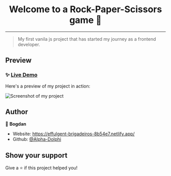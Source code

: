 <h1 align="center">Welcome to a Rock-Paper-Scissors game 👋</h1>

---

> My first vanila js project that has started my journey as a frontend developer.

## Preview

### ✨ [Live Demo](https://alpha-dolphi.github.io/Rock-Paper-Scissors/)

Here's a preview of my project in action:

![Screenshot of my project](https://lh3.googleusercontent.com/-KsDRnKb6ocgA4NM37GtWAm38eT7cUbiwIS1N6pRakxR0O68PS2d668gsPQwCnZxQKS7yVN6bVMgECMy2qol_qxjaOmFVehmZ8h3oPA1cPCZb00P-6ao--J9sRr04de5vuvArT9xgX1I5MyHI_WcIDMT9brwRYvsqNTv5RMR3GXXU_axJqUmRgpht0MiJsDt2QrtdT5QAxwDlRF3hP0S13R0SbAnfBC-EAOdvtLj-_9EkNl1eh-YdEPZokY92BGSm556PyhBDsy21Q0ravBm1ELR1Wuvq4zoWZTX-Nd_JeYiKt4sHWB4Ov4qjI3doHRHqKuvUsqekJCxBWsoM7bCjvUgqXb_SBWvc7rqvLs_cgkkXVssazQIn96QgElbl2WWC2zOJ3AAkx-VraD6SccjRWd7XoqVEw96WMGHjVxqpNQ0zIvmZykf2J13RqwhtvmCI2YLgYDV83yFeb4Fh-vk6K6ckaEsAe2fdCTF19ankuyaOYdS8cgwRboU6rWqxSLhx1voWlovKw7qYV1RvFb4Sg34ojiofuFkA6en6YdXnVI2WjdqM21PS30287Fc4j4abCytzoQHXuTQx4aetu-ICnWAUUlENPWQiLgKHE2tGSe1EtMrlEHn7fIZUFBXzE5ltzWJz2RGAGgxrOyZ8iNWq2FwlI5vN_8pBRN7oCDoHXFzBjFJ6hs2N9kbAoQCj5u7pl59uw3raupWfBnxIp9B7LxCzbDVYr1Uc5wkcYDGY_fe0PJZxjpWZapVkM-Sjf5T0rpJwA3VXbyWBo2Vb85Ujc_emRb5_tLmIAvPTTQ9SWQZ-IWYgKsE8L0u9NEPC3SSY5-ddTQu8JOnYfCRg7HuudEp8q1BBVlJvqBQDPBif22IiNlICojp18LTPDEf_E3hnOUjsjL8uTq8lRo5xP-lPMV4qv8NOb2j4yfyJUugsHBLEsIADRNN44IhUcmVKaxvagxx9sI3x5altPo5tAbO=w978-h781-s-no?authuser=0)

## Author

👤 **Bogdan**

* Website: https://effulgent-brigadeiros-8b54e7.netlify.app/
* Github: [@Alpha-Dolphi](https://github.com/Alpha-Dolphi)

## Show your support

Give a ⭐️ if this project helped you!